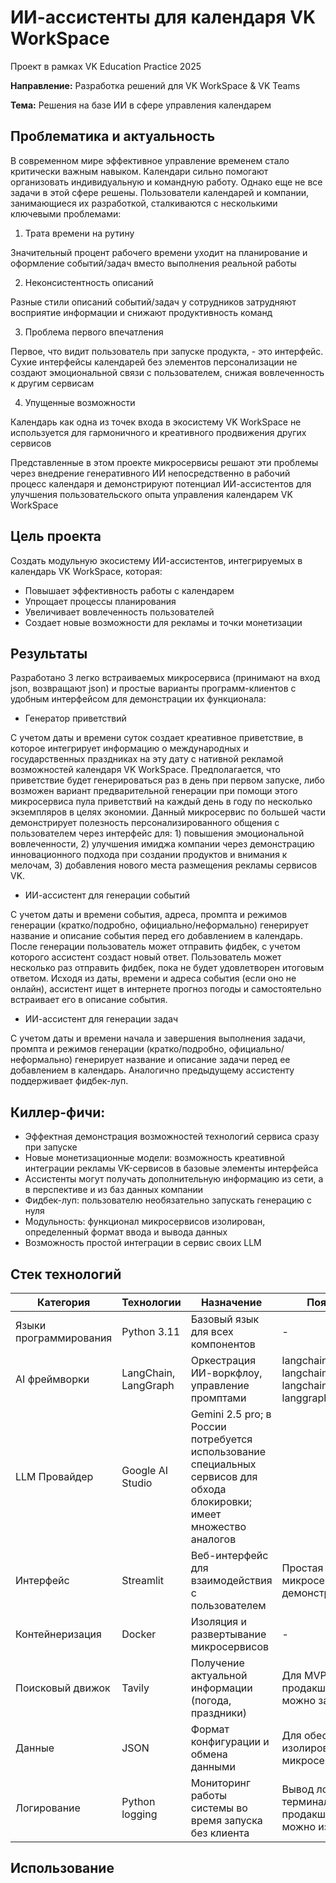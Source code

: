 # ИИ-ассистенты для календаря VK WorkSpace
Проект в рамках VK Education Practice 2025

**Направление:** Разработка решений для VK WorkSpace & VK Teams

**Тема:** Решения на базе ИИ в сфере управления календарем

## Проблематика и актуальность
В современном мире эффективное управление временем стало критически важным навыком. Календари сильно помогают организовать индивидуальную и командную работу. Однако еще не все задачи в этой сфере решены. Пользователи календарей и компании, занимающиеся их разработкой, сталкиваются с несколькими ключевыми проблемами:

1. Трата времени на рутину

Значительный процент рабочего времени уходит на планирование и оформление событий/задач вместо выполнения реальной работы

2. Неконсистентность описаний

Разные стили описаний событий/задач у сотрудников затрудняют восприятие информации и снижают продуктивность команд

3. Проблема первого впечатления

Первое, что видит пользователь при запуске продукта, - это интерфейс. Сухие интерфейсы календарей без элементов персонализации не создают эмоциональной связи с пользователем, снижая вовлеченность к другим сервисам

4. Упущенные возможности

Календарь как одна из точек входа в экосистему VK WorkSpace не используется для гармоничного и креативного продвижения других сервисов

Представленные в этом проекте микросервисы решают эти проблемы через внедрение генеративного ИИ непосредственно в рабочий процесс календаря и демонстрируют потенциал ИИ-ассистентов для улучшения пользовательского опыта управления календарем VK WorkSpace

## Цель проекта
Создать модульную экосистему ИИ-ассистентов, интегрируемых в календарь VK WorkSpace, которая:
- Повышает эффективность работы с календарем
- Упрощает процессы планирования
- Увеличивает вовлеченность пользователей
- Создает новые возможности для рекламы и точки монетизации

## Результаты
Разработано 3 легко встраиваемых микросервиса (принимают на вход json, возвращают json) и простые варианты программ-клиентов с удобным интерфейсом для демонстрации их функционала:
- Генератор приветствий

С учетом даты и времени суток создает креативное приветствие, в которое интегрирует информацию о международных и государственных праздниках на эту дату с нативной рекламой возможностей календаря VK WorkSpace. Предполагается, что приветствие будет генерироваться раз в день при первом запуске, либо возможен вариант предварительной генерации при помощи этого микросервиса пула приветствий на каждый день в году по несколько экземпляров в целях экономии. Данный микросервис по большей части демонстрирует полезность персонализированного общения с пользователем через интерфейс для: 1) повышения эмоциональной вовлеченности, 2) улучшения имиджа компании через демонстрацию инновационного подхода при создании продуктов и внимания к мелочам, 3) добавления нового места размещения рекламы сервисов VK.

- ИИ-ассистент для генерации событий

С учетом даты и времени события, адреса, промпта и режимов генерации (кратко/подробно, официально/неформально) генерирует название и описание события перед его добавлением в календарь. После генерации пользователь может отправить фидбек, с учетом которого ассистент создаст новый ответ. Пользователь может несколько раз отправить фидбек, пока не будет удовлетворен итоговым ответом. Исходя из даты, времени и адреса события (если оно не онлайн), ассистент ищет в интернете прогноз погоды и самостоятельно встраивает его в описание события.

- ИИ-ассистент для генерации задач

С учетом даты и времени начала и завершения выполнения задачи, промпта и режимов генерации (кратко/подробно, официально/неформально) генерирует название и описание задачи перед ее добавлением в календарь. Аналогично предыдущему ассистенту поддерживает фидбек-луп.

## Киллер-фичи:
- Эффектная демонстрация возможностей технологий сервиса сразу при запуске
- Новые монетизационные модели: возможность креативной интеграции рекламы VK-сервисов в базовые элементы интерфейса
- Ассистенты могут получать дополнительную информацию из сети, а в перспективе и из баз данных компании
- Фидбек-луп: пользователю необязательно запускать генерацию с нуля
- Модульность: функционал микросервисов изолирован, определенный формат ввода и вывода данных
- Возможность простой интеграции в сервис своих LLM

## Стек технологий
Категория | Технологии | Назначение | Пояснение
--- | --- | --- | ---
Языки программирования | Python 3.11 | Базовый язык для всех компонентов | -
AI фреймворки | LangChain, LangGraph | Оркестрация ИИ-воркфлоу, управление промптами | langchain_openai, langchain_community, langchain_core, langgraph
LLM Провайдер | Google AI Studio | Gemini 2.5 pro; в России потребуется использование специальных сервисов для обхода блокировки; имеет множество аналогов
Интерфейс | Streamlit | Веб-интерфейс для взаимодействия с пользователем | Простая развертка микросервисов для демонстрации
Контейнеризация | Docker | Изоляция и развертывание микросервисов | -
Поисковый движок | Tavily | Получение актуальной информации (погода, праздники) | Для MVP, в продакшн версии можно заменить
Данные | JSON | Формат конфигурации и обмена данными | Для обеспечения изолированности микросервисов
Логирование | Python logging | Мониторинг работы системы во время запуска без клиента | Вывод логов в терминал для MVP, в продакшн версии можно изменить

## Использование




